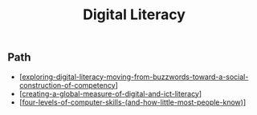 ﻿---
title: Digital Literacy
---
## Path

- [[exploring-digital-literacy-moving-from-buzzwords-toward-a-social-construction-of-competency]]
- [[creating-a-global-measure-of-digital-and-ict-literacy]]
- [[four-levels-of-computer-skills-(and-how-little-most-people-know)]]



[//begin]: # "Autogenerated link references for markdown compatibility"
[exploring-digital-literacy-moving-from-buzzwords-toward-a-social-construction-of-competency]: ../digital-literacy/exploring-digital-literacy-moving-from-buzzwords-toward-a-social-construction-of-competency "Exploring digital literacy: moving from buzzwords towards a social construction of competency"
[creating-a-global-measure-of-digital-and-ict-literacy]: ../digital-literacy/creating-a-global-measure-of-digital-and-ict-literacy "Creating a global measure of digital and ICT literacy"
[four-levels-of-computer-skills-(and-how-little-most-people-know)]: ../digital-literacy/four-levels-of-computer-skills-(and-how-little-most-people-know) "Four levels of computer skills (and how little most people know)"
[//end]: # "Autogenerated link references"